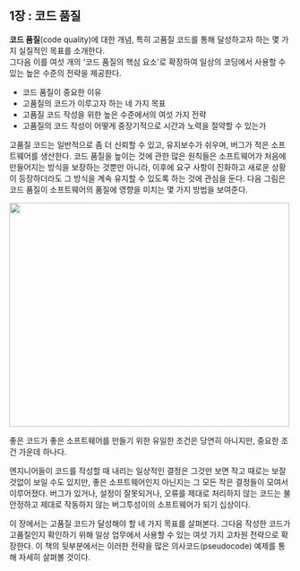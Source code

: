 ## 1장 : 코드 품질
**코드 품질**(code quality)에 대한 개념, 특히 고품질 코드를 통해 달성하고자 하는 몇 가지 실질적인 목표를 소개한다.
<br/>
그다음 이를 여섯 개의 '코드 품질의 핵심 요소'로 확장하여 일상의 코딩에서 사용할 수 있는 높은 수준의 전략을 제공한다.
- 코드 품질이 중요한 이유
- 고품질의 코드가 이루고자 하는 네 가지 목표
- 고품질 코드 작성을 위한 높은 수준에서의 여섯 가지 전략
- 고품질의 코드 작성이 어떻게 중장기적으로 시간과 노력을 절약할 수 있는가

고품질 코드는 일반적으로 좀 더 신뢰할 수 있고, 유지보수가 쉬우며, 버그가 적은 소프트웨어를 생산한다.
코드 품질을 높이는 것에 관한 많은 원칙들은 소프트웨어가 처음에 만들어지는 방식을 보장하는 것뿐만 아니라, 이후에 요구 사항이 진화하고 새로운 상황이 등장하더라도
그 방식을 계속 유지할 수 있도록 하는 것에 관심을 둔다.
다음 그림은 코드 품질이 소프트웨어의 품질에 영향을 미치는 몇 가지 방법을 보여준다.

<img src="https://github.com/silxbro/clean-code/assets/142463332/f91e6d27-f88d-4f50-ae2b-b5281e20ee48" width="500" height="400"/><br/>

좋은 코드가 좋은 소프트웨어를 만들기 위한 유일한 조건은 당연히 아니지만, 중요한 조건 가운데 하나다.

엔지니어들이 코드를 작성할 때 내리는 일상적인 결정은 그것만 보면 작고 때로는 보잘것없이 보일 수도 있지만, 좋은 소프트웨어인지 아닌지는 그 모든 작은 결정들이 모여서 이루어졌다.
버그가 있거나, 설정이 잘못되거나, 오류를 제대로 처리하지 않는 코드는 불안정하고 제대로 작동하지 않는 버그투성이의 소프트웨어가 되기 십상이다.

이 장에서는 고품질 코드가 달성해야 할 네 가지 목표를 살펴본다. 그다음 작성한 코드가 고품질인지 확인하기 위해 일상 업무에서 사용할 수 있는 여섯 가지 고차원 전략으로 확장한다.
이 책의 뒷부분에서는 이러한 전략을 많은 의사코드(pseudocode) 예제를 통해 자세히 살펴볼 것이다.
